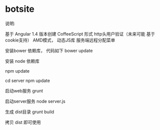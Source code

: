 # botsite

说明:

基于 Angular 1.4 版本创建
CoffeeScript 形式
http头用户验证（未来可能 基于cookie支持）
AMD模式， 动态JS库
服务端远程分配菜单


安装bower 依赖库， 
代码如下
bower update

安装  node 依赖库

npm update

cd server
npm update

启动web服务
grunt

启动server服务
node server.js

生成 dist目录
grunt build

拷贝 dist 即可使用
